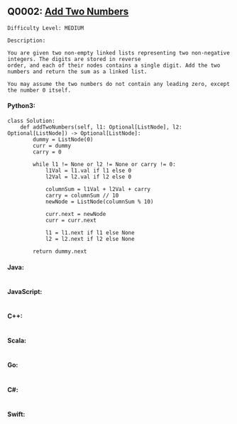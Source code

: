 ## Q0002: [Add Two Numbers](https://leetcode.com/problems/add-two-numbers/)

```
Difficulty Level: MEDIUM
```

```
Description:

You are given two non-empty linked lists representing two non-negative integers. The digits are stored in reverse
order, and each of their nodes contains a single digit. Add the two numbers and return the sum as a linked list.

You may assume the two numbers do not contain any leading zero, except the number 0 itself.
```

#### Python3:

```
class Solution:
    def addTwoNumbers(self, l1: Optional[ListNode], l2: Optional[ListNode]) -> Optional[ListNode]:
        dummy = ListNode(0)
        curr = dummy
        carry = 0

        while l1 != None or l2 != None or carry != 0:
            l1Val = l1.val if l1 else 0
            l2Val = l2.val if l2 else 0

            columnSum = l1Val + l2Val + carry
            carry = columnSum // 10
            newNode = ListNode(columnSum % 10)
            
            curr.next = newNode
            curr = curr.next

            l1 = l1.next if l1 else None
            l2 = l2.next if l2 else None

        return dummy.next
```

#### Java:

```

```

#### JavaScript:

```

```

#### C++:

```

```

#### Scala:

```

```

#### Go:

```

```

#### C#:

```

```

#### Swift:

```

```